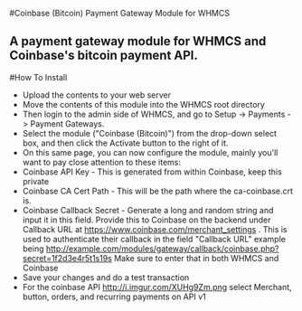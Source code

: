 #Coinbase (Bitcoin) Payment Gateway Module for WHMCS 
## A payment gateway module for WHMCS and Coinbase's bitcoin payment API.
#How To Install 





- Upload the contents to your web server
- Move the contents of this module into the WHMCS root directory
- Then login to the admin side of WHMCS, and go to Setup -> Payments -> Payment Gateways. 
- Select the module ("Coinbase (Bitcoin)") from the drop-down select box, and then click the Activate button to the right of it.
- On this same page, you can now configure the module, mainly you'll want to pay close attention to these items: 
 - Coinbase API Key - This is generated from within Coinbase, keep this private 
 - Coinbase CA Cert Path - This will be the path where the ca-coinbase.crt is. 
 - Coinbase Callback Secret - Generate a long and random string and input it in this field. Provide this to Coinbase on the backend under Callback URL at https://www.coinbase.com/merchant_settings . This is used to authenticate their callback in the field "Callback URL" example being http://example.com/modules/gateway/callback/coinbase.php?secret=1f2d3e4r5t1s19s Make sure to enter that in both WHMCS and Coinbase 
- Save your changes and do a test transaction
- For the coinbase API http://i.imgur.com/XUHg9Zm.png select Merchant, button, orders, and recurring payments on API v1
